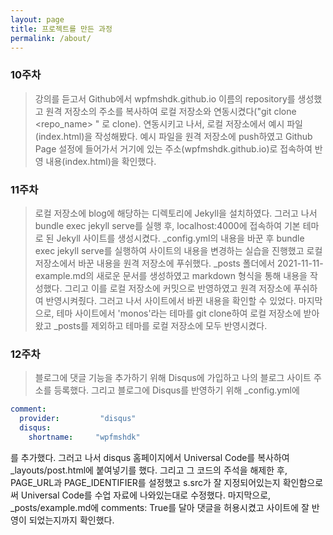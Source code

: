 ```yaml
---
layout: page
title: 프로젝트를 만든 과정
permalink: /about/
---
```


### 10주차
> 강의를 듣고서 Github에서 wpfmshdk.github.io 이름의 repository를 생성했고 원격 저장소의 주소를 복사하여 로컬 저장소와 연동시켰다("git clone <repo_name> <path>" 로 clone). 연동시키고 나서, 로컬 저장소에서 예시 파일(index.html)을 작성해봤다. 예시 파일을 원격 저장소에 push하였고 Github Page 설정에 들어가서 거기에 있는 주소(wpfmshdk.github.io)로 접속하여 반영 내용(index.html)을 확인했다.

### 11주차
> 로컬 저장소에 blog에 해당하는 디렉토리에 Jekyll을 설치하였다. 그러고 나서 bundle exec jekyll serve를 실행 후, localhost:4000에 접속하여 기본 테마로 된 Jekyll 사이트를 생성시켰다. 
> _config.yml의 내용을 바꾼 후 bundle exec jekyll serve를 실행하여 사이트의 내용을 변경하는 실습을 진행했고 로컬 저장소에서 바꾼 내용을 원격 저장소에 푸쉬했다.
> _posts 폴더에서 2021-11-11-example.md의 새로운 문서를 생성하였고 markdown 형식을 통해 내용을 작성했다. 그리고 이를 로컬 저장소에 커밋으로 반영하였고 원격 저장소에 푸쉬하여 반영시켜줬다. 그러고 나서 사이트에서 바뀐 내용을 확인할 수 있었다.
 마지막으로, 테마 사이트에서 'monos'라는 테마를 git clone하여 로컬 저장소에 받아왔고 _posts를 제외하고 테마를 로컬 저장소에 모두 반영시켰다.

### 12주차
> 블로그에 댓글 기능을 추가하기 위해 Disqus에 가입하고 나의 블로그 사이트 주소를 등록했다. 그리고 블로그에 Disqus를 반영하기 위해 _config.yml에 
```yml
comment:
  provider:         "disqus"
  disqus:
    shortname:     "wpfmshdk"
```
를 추가했다. 그러고 나서 disqus 홈페이지에서 Universal Code를 복사하여 _layouts/post.html에 붙여넣기를 했다. 그리고 그 코드의 주석을 해제한 후, PAGE_URL과 PAGE_IDENTIFIER를 설정했고 s.src가 잘 지정되어있는지 확인함으로써 Universal Code를 수업 자료에 나와있는대로 수정했다. 마지막으로, _posts/example.md에 comments: True를 달아 댓글을 허용시켰고 사이트에 잘 반영이 되었는지까지 확인했다. 
 


